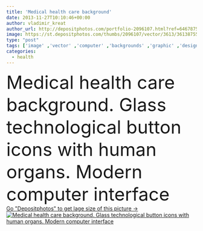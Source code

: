 ```yaml
---
title: 'Medical health care background'
date: 2013-11-27T10:10:46+00:00
author: vladimir_kreat
author_url: http://depositphotos.com/portfolio-2096107.html?ref=64678756
image: https://st.depositphotos.com/thumbs/2096107/vector/3613/36138755/api_thumb_450.jpg?forcejpeg=true
type: "post"
tags: ['image' ,'vector' ,'computer' ,'backgrounds' ,'graphic' ,'design' ,'painting' ,'business' ,'concepts' ,'sign' ,'human' ,'ideas' ,'art' ,'people' ,'abstract' ,'health' ,'healthy' ,'pattern' ,'lifestyles' ,'medicine' ,'illness' ,'medical' ,'symbol' ,'inspiration' ,'icon' ,'heart' ,'internet' ,'body' ,'hygiene' ,'stomach' ,'concentration' ,'biology' ,'science' ,'lung' ,'system' ,'order' ,'organ' ,'bud' ,'illustrations' ,'brochure' ,'internal' ,'anatomy' ,'info' ,'brain' ,'surgery' ,'physiology' ,'liver' ,'kidney' ,'fondo' ,'medicina' ]
categories: 
  - health
---
```

<div aling="center">
            <font size="60"> Medical health care background. Glass technological button icons with human organs. Modern computer interface</font>   
</div>
<div>
    <a href='https://depositphotos.com/36138755/stock-illustration-medical-health-care-background.html?ref=64678756' target=_blank > Go "Depositphotos" to get lage size of this picture ->
        <img href='https://depositphotos.com/36138755/stock-illustration-medical-health-care-background.html?ref=64678756' src='https://st.depositphotos.com/2096107/3613/v/950/depositphotos_36138755-stock-illustration-medical-health-care-background.jpg?forcejpeg=true' alt='Medical health care background. Glass technological button icons with human organs. Modern computer interface' >
    </a>
</div>
